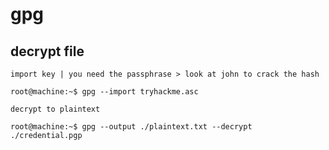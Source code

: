 # gpg

## decrypt file

```console
import key | you need the passphrase > look at john to crack the hash

root@machine:~$ gpg --import tryhackme.asc 
```

```console
decrypt to plaintext

root@machine:~$ gpg --output ./plaintext.txt --decrypt ./credential.pgp 
```